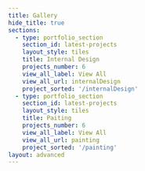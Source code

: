 ```yaml
---
title: Gallery
hide_title: true
sections:
  - type: portfolio_section
    section_id: latest-projects
    layout_style: tiles
    title: Internal Design
    projects_number: 6
    view_all_label: View All
    view_all_url: internalDesign
    project_sorted: '/internalDesign'
  - type: portfolio_section
    section_id: latest-projects
    layout_style: tiles
    title: Paiting
    projects_number: 6
    view_all_label: View All
    view_all_url: painting
    project_sorted: '/painting'
layout: advanced
---
```

